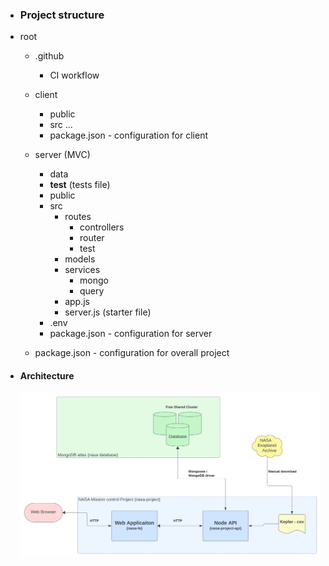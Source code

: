 - ### Project structure

- root
    - .github
        - CI workflow 
    - client 
        - public
        - src ...  
        - package.json - configuration for client

    - server (MVC)
        - data
        - __test__ (tests file)
        - public
        - src
            - routes
                - controllers
                - router
                - test
            - models 
            - services
                - mongo
                - query
            - app.js
            - server.js (starter file)
        - .env
        - package.json - configuration for server

    - package.json - configuration for overall project


- #### Architecture
    <img src="./assets/images/Architecture.svg"/>

